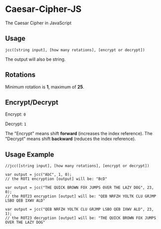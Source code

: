 # Caesar-Cipher-JS
The Caesar Cipher in JavaScript

## Usage
`jcc([string input], [how many rotations], [encrypt or decrypt])`

The output will also be string.

## Rotations
Minimum rotation is **1**, maximum of **25**.

## Encrypt/Decrypt
Encrypt: `0`

Decrypt: `1`

The "Encrypt" means shift **forward** (increases the index reference).
The "Decrypt" means shift **backward** (reduces the index reference).

## Usage Example
```
//jcc([string input], [how many rotations], [encrypt or decrypt])
```
```
var output = jcc("AbC", 1, 0);
// the ROT1 encryption [output] will be: "BcD"
```
```
var output = jcc("THE QUICK BROWN FOX JUMPS OVER THE LAZY DOG", 23, 0);
// the ROT23 encryption [output] will be: "QEB NRFZH YOLTK CLU GRJMP LSBO QEB IXWV ALD"
```
```
var output = jcc("QEB NRFZH YOLTK CLU GRJMP LSBO QEB IXWV ALD", 23, 1);
// the ROT23 decryption [output] will be: "THE QUICK BROWN FOX JUMPS OVER THE LAZY DOG"
```

